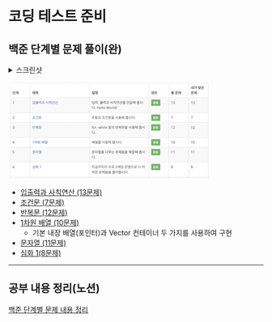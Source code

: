 # 코딩 테스트 준비

## 백준 단계별 문제 풀이(완)

<details>
<summary>스크린샷</summary>
<div markdown="1">
<img src="Baekjoon/image/BOJ_coding_basic_solved.png" width="700" height="400"/>
</div>
</details>

![스크린샷](Baekjoon/image/BOJ_coding_basic_solved2.png)

 - [입출력과 사칙연산 (13문제)](Baekjoon/coding_basic/iostream_and_arithmetic)
 - [조건문 (7문제)](Baekjoon/coding_basic/conditional_statement)
 - [반복문 (12문제)](Baekjoon/coding_basic/loop_statement)
 - [1차원 배열 (10문제)](Baekjoon/coding_basic/one_dimensional_array)
   - 기본 내장 배열(포인터)과 Vector 컨테이너 두 가지를 사용하여 구현
 - [문자열 (11문제)](Baekjoon/coding_basic/string)
 - [심화 1(8문제)](Baekjoon/coding_basic/deepening_1)
- - -
## 공부 내용 정리(노션)  
[백준 단계별 문제 내용 정리](https://eliotjang.notion.site/d1b78c20eb764b689969086c4eb30122?pvs=4)
